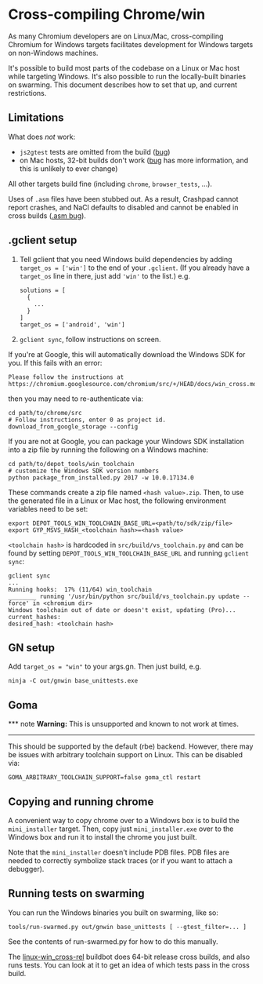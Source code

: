 # Cross-compiling Chrome/win

As many Chromium developers are on Linux/Mac, cross-compiling Chromium for
Windows targets facilitates development for Windows targets on non-Windows
machines.

It's possible to build most parts of the codebase on a Linux or Mac host while
targeting Windows.  It's also possible to run the locally-built binaries on
swarming.  This document describes how to set that up, and current restrictions.

## Limitations

What does *not* work:

* `js2gtest` tests are omitted from the build ([bug](https://crbug.com/1010561))
* on Mac hosts, 32-bit builds don't work ([bug](https://crbug.com/794838) has
  more information, and this is unlikely to ever change)

All other targets build fine (including `chrome`, `browser_tests`, ...).

Uses of `.asm` files have been stubbed out.  As a result, Crashpad cannot
report crashes, and NaCl defaults to disabled and cannot be enabled in cross
builds ([.asm bug](https://crbug.com/762167)).

## .gclient setup

1. Tell gclient that you need Windows build dependencies by adding
   `target_os = ['win']` to the end of your `.gclient`.  (If you already
   have a `target_os` line in there, just add `'win'` to the list.) e.g.

       solutions = [
         {
           ...
         }
       ]
       target_os = ['android', 'win']

1. `gclient sync`, follow instructions on screen.

If you're at Google, this will automatically download the Windows SDK for you.
If this fails with an error:

    Please follow the instructions at
    https://chromium.googlesource.com/chromium/src/+/HEAD/docs/win_cross.md

then you may need to re-authenticate via:

    cd path/to/chrome/src
    # Follow instructions, enter 0 as project id.
    download_from_google_storage --config

If you are not at Google, you can package your Windows SDK installation
into a zip file by running the following on a Windows machine:

    cd path/to/depot_tools/win_toolchain
    # customize the Windows SDK version numbers
    python package_from_installed.py 2017 -w 10.0.17134.0

These commands create a zip file named `<hash value>.zip`. Then, to use the
generated file in a Linux or Mac host, the following environment variables
need to be set:

    export DEPOT_TOOLS_WIN_TOOLCHAIN_BASE_URL=<path/to/sdk/zip/file>
    export GYP_MSVS_HASH_<toolchain hash>=<hash value>

`<toolchain hash>` is hardcoded in `src/build/vs_toolchain.py` and can be found by
setting `DEPOT_TOOLS_WIN_TOOLCHAIN_BASE_URL` and running `gclient sync`:

    gclient sync
    ...
    Running hooks:  17% (11/64) win_toolchain
    ________ running '/usr/bin/python src/build/vs_toolchain.py update --force' in <chromium dir>
    Windows toolchain out of date or doesn't exist, updating (Pro)...
    current_hashes:
    desired_hash: <toolchain hash>

## GN setup

Add `target_os = "win"` to your args.gn.  Then just build, e.g.

    ninja -C out/gnwin base_unittests.exe

## Goma

*** note
**Warning:** This is unsupported and known to not work at times.
***

This should be supported by the default (rbe) backend. However, there may be
issues with arbitrary toolchain support on Linux. This can be disabled via:

```shell
GOMA_ARBITRARY_TOOLCHAIN_SUPPORT=false goma_ctl restart
```


## Copying and running chrome

A convenient way to copy chrome over to a Windows box is to build the
`mini_installer` target.  Then, copy just `mini_installer.exe` over
to the Windows box and run it to install the chrome you just built.

Note that the `mini_installer` doesn't include PDB files. PDB files are needed
to correctly symbolize stack traces (or if you want to attach a debugger).

## Running tests on swarming

You can run the Windows binaries you built on swarming, like so:

    tools/run-swarmed.py out/gnwin base_unittests [ --gtest_filter=... ]

See the contents of run-swarmed.py for how to do this manually.

The
[linux-win_cross-rel](https://ci.chromium.org/p/chromium/builders/luci.chromium.ci/linux-win_cross-rel/)
buildbot does 64-bit release cross builds, and also runs tests. You can look at
it to get an idea of which tests pass in the cross build.
